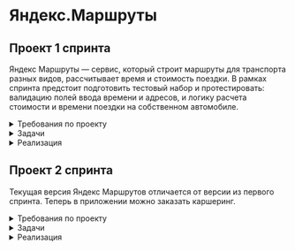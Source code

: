 # Яндекс.Маршруты

 ## Проект 1 спринта 

Яндекс Маршруты — сервис, который строит маршруты для транспорта разных видов, рассчитывает время и стоимость поездки. 
В рамках спринта предстоит подготовить тестовый набор и протестировать: валидацию полей ввода времени и адресов, и логику расчета стоимости и времени поездки на собственном автомобиле.

<details> <summary> Требования по проекту </summary>


 #### Общее описание. 
Яндекс.Маршруты — сервис, который строит маршруты для транспорта разных видов. Рассчитывает время и стоимость поездки.
Чтобы построить маршрут пользователь вводит время отправления, улицу и номер дома. Пользователь может выбрать несколько режимов передвижения по маршруту: «Оптимальный», «Быстрый», «Свой».

#### Макеты.
![image](https://github.com/Ildar050/Yandex_Marshruty/blob/main/assets/m1.jpg)
![image](https://github.com/Ildar050/Yandex_Marshruty/blob/main/assets/m2.jpg)
![image](https://github.com/Ildar050/Yandex_Marshruty/blob/main/assets/m3.jpg)

#### Описание работы интерфейса.
В интерфейсе есть поля «Время начала поездки», «Откуда», «Куда». Переключатели режимов маршрута: «Оптимальный», «Быстрый» и «Свой», а также переключатели видов транспорта: свой автомобиль, каршеринг, такси, самокат, велосипед и пешком.
В стартовом состоянии поля «Время начала поездки», «Откуда» и «Куда» пустые. Режимы маршрутов «Оптимальный», «Быстрый и «Свой» не выбраны; панель переключения видов транспорта неактивна.

#### "Режим "Оптимальный" и "Быстрый".
Если выбрать режим «Оптимальный» или «Быстрый», система автоматически назначит вид транспорта; построится маршрут; отобразится время и стоимость поездки. Выбрать транспорт в этих режимах нельзя — панель видов транспорта неактивна.

#### "Свой".
Если выбрать режим «Свой», панель видов транспорта активна — можно выбрать вид транспорта: Собственный автомобиль, Пешком, Такси, Велосипед, Самокат, Каршеринг. Под каждый вид транспорта строится маршрут; рассчитывается время и стоимость поездки. 
Если сменить вид транспорта или поменять значение в любом поле, маршрут перестроится; время и стоимость поездки пересчитается.

#### Требования к валидации данных в полях.
Валидация полей срабатывает, если фокус уходит из поля. 

Фокус — это состояние элемента интерфейса, когда элемент активен. К нему относятся все действия пользователя. 

Поле ввода часов: Формат 24 часа. Нули перед однозначным числом система выставляет автоматически. Например, 09. Корректны только целые числа от 0 до 23 включительно. При некорректном вводе подсвечивается красным, ошибка «Вы ввели некорректное время». 

Поле ввода минут: Только целые числа. Нули перед однозначным числом система выставляет автоматически. Например, 09. При некорректном вводе подсвечивается красным, ошибка «Вы ввели некорректное время».

Поле ввода адреса (для полей «Откуда» и «Куда»): Только фиксированные адреса из списка (см. пункт требований «Доступные адреса»). Пробелы до и после адреса удаляются при снятии фокуса. При некорректном вводе подсвечивается красным, ошибка «Вы ввели некорректный адрес».

#### Логика расчета маршрута.
Если время начала поездки и адреса заполнены валидными данными, на карте отображаются точки А и В. Если поле «Откуда» заполнено невалидными данными, точка А не отображается. Если поле «Куда» заполнено невалидными данными, точка В не отображается.

На данный момент система построит маршрут только по следующим адресам:

Усачева, 3; Комсомольский проспект, 18; Зубовский бульвар, 37; 
М. Пироговская, 25; Хамовнический Вал, 34; Фрунзенская набережная, 46; 3-я Фрунзенская улица, 12.

Функционал будет дорабатываться, чтобы в будущем можно было вводить любые существующие на карте адреса.

#### Подробнее про логику расчета маршрута.
Система получает данные о начале поездки, точке А и точке В. После этого рассчитывает продолжительность и стоимость поездки по определённому алгоритму.

Стоимость и время поездки зависят от скорости и длины маршрута.
Скорость зависит от времени начала поездки.
Длина маршрута – от точек А и Б на карте и построенного маршрута.

Расчёт времени поездки происходит по формуле: 

t = S/V

Расчёт стоимости поездки происходит по формуле:

Р (итоговая) = S * P (за километр) ИЛИ t * P (за время).

Яндекс Маршруты рассчитывают время и стоимость поездки, в том числе на своем автомобиле. По стоимости указано, что за 1 км. расход составляет 20 руб.


#### Матрица значений скорости и стоимости в зависимости от вида транспорта.

Расстояние, скорость и стоимость за минуту или километр можно получить из таблиц. Этих данных достаточно, чтобы рассчитать время и стоимость поездки для каждого вида транспорта.


| Вид транспорта      |        Скорость        | Стоимость |
| ------------ | :----------------: | ----: |
| Пешком    |  Средняя скорость 4 км/ч   | 0 р / км |
| Шеринг самокатов    | Средняя скорость 10 км/ч |   5,5 р / км |
| Шеринг велосипедов |     Средняя скорость 12 км/ч     |    3 р / км |
|Каршеринг|см. Таблицу «Средняя скорость автомобиля»|9 р / мин|
|Такси|см. Таблицу «Средняя скорость такси»|11 р / мин|
|Собственное авто|см. Таблицу «Средняя скорость автомобиля»|20 р / км|


#### Матрица значений средней скорости автомобиля в зависимости от времени суток поездки
| Время суток | Средняя скорость автомобиля |
| ----------- | :-------------------------: |
| 00:01-08:00 |           45 км/ч           |
| 08:01-12:00 |           30 км/ч           |
| 12:01-18:00 |           40 км/ч           |
| 18:01-22:00 |           25 км/ч           |
| 22:01-00:00 |           45 км/ч           |

#### Матрица расстояний между адресами для автомобильных дорог, в километрах
| Адрес | Усачева, 3 | Комсомольский проспект, 18 | Зубовский бульвар, 37 |Хамовнический Вал, 34
| ------|:---:|:-------:|:---------:|:---------:|
| Усачева, 3 |0 |1.4|1.5|2.6
| Комсомольский проспект, 18|1.4|0|2.9|2.3
| Зубовский бульвар, 37|1.4|1.5|0|3.8
| Хамовнический Вал, 34 |1.5|1.5|2.4|0

#### Алгоритм выбора скорости автомобиля в зависимости от времени поездки

Чтобы рассчитать время и стоимость маршрута, тестировщикам доступны таблицы со скоростью движения разных видов транспорта в разное время суток. 

Если взять такие тестовые значения, что поездка захватит несколько временных интервалов, алгоритм выберет скорость автомобиля из того диапазона, в котором поездка началась

 </details>

 <details> <summary> Задачи </summary>

1. Провести тест-анализ требований на валидацию полей.
2. Создать набор тест-кейсов на проверку валидации полей формы Яндекс Маршрутов. Применить техники тест-дизайна: классы эквивалентности и граничные значения.
3. Протестировать валидацию полей и завести баг-репорты, если есть баги.
4. Провести тест-анализ требований расчёта времени и стоимости маршрута на собственном автомобиле. 
5. Применить технику тест-дизайна «Классы эквивалентности» и создать набор тест-кейсов на проверку правильности расчета времени и стоимости поездки на собственном автомобиле.
6. Протестировать расчеты и завести баг-репорты, если есть баги.
 
  </details>

 <details> <summary> Реализация </summary> 
 
 #### Тестовая документация включающая в себя: Тест-анализ, Классы эквивалентности и граничные значения, Тест-кейсы, Баг-репорты.

  [Проект 1 спринта](https://docs.google.com/spreadsheets/d/1rWzQs96ot4CXB1geR6YU4wnvvPzNokVEJbn--QOsTng/edit?usp=sharing)

 </details>

 ## Проект 2 спринта

 Текущая версия Яндекс Маршрутов отличается от версии из первого спринта. Теперь в приложении можно заказать каршеринг. 

 <details> <summary> Требования по проекту </summary> 
 
 #### Общее описание.

 Пользователю нужно открыть Яндекс.Маршруты и корректно заполнить поля «Откуда» и «Куда». Приложение построит маршрут, а под полями «Откуда» и «Куда» отобразятся режимы поездки: «Оптимальный», «Быстрый», «Свой».

- Если выбрать режим «Оптимальный» или «Быстрый», система автоматически назначит способ передвижения: на авто, пешком, на такси, на самокате, на велосипеде, на каршеринге. Выбрать его самостоятельно нельзя — иконки неактивны.
- Если выбрать режим «Свой», способ передвижения можно поменять — иконки активны.

#### Аренда машины.
Арендовать машину можно в двух случаях:

- Если приложение предлагает тип транспорта «Каршеринг» в режиме «Оптимальный» или «Быстрый».
- Если пользователь выбирает тип транспорта «Каршеринг» в режиме «Свой».

Под названиями режимов появится информация о стоимости и продолжительности поездки, а также кнопка «Забронировать».

Если нажать кнопку «Забронировать», вместо панели с названиями режимов появится форма бронирования. В форме нужно выбрать тариф, добавить информацию о водительских правах, указать способ оплаты. Дополнительно можно перечислить требования к заказу.Под «Требованиями к заказу» расположена кнопка «Забронировать». 

![image](https://github.com/Ildar050/Yandex_Marshruty/blob/main/assets/m2_1.jpg)

#### Форма бронирования.

На экране бронирования можно удалять адреса — они необязательны для заказа каршеринга. Пользователь может выбрать нужную машину на карте.

Ограничения полей

|Наименование поля | Тип поля|Возможные значения|Обязательность|
| --- | :-----: |:----: |:----: |
| Откуда | текстовое поле  |Только буквы русского алфавита, цифры, пробел, тире, точка, запятая. Длина не менее 5 и не более 50 символов. Пробелы до и после адреса исчезают при снятии фокуса. Если пользователь не соблюдает любое из требований, рамка поля подсвечивается красным, а под ней появляется текст ошибки: «Введите корректный адрес».|Нет|
| Куда |   текстовое поле  |Один из вариантов: «Повседневный», «Походный», «Роскошный».|Нет|
| Выбор тарифа каршеринга |  одиночный выбор  |Один из вариантов: «Повседневный», «Походный», «Роскошный».|Да|
| Права |  текстовое поле  |В поля «Имя» и «Фамилия» можно ввести только буквы русского алфавита. В поля «Дата рождения» и «Номер» — только цифры. См. ограничения поля «Добавить права».|Да|
| Способ оплаты |  одиночный выбор |Пользователю доступен один способ оплаты — карта. В поля «Номер карты» и «Код» можно ввести только цифры. См. ограничения поля «Способ оплаты».|Да|
| Требования к заказу |  выпадающее меню  |При клике появляется панель с дополнительными параметрами. См. пункт «Требования к заказу».|Нет|

![image](https://github.com/Ildar050/Yandex_Marshruty/blob/main/assets/m2_2.jpg)

По умолчанию выбран тариф «Повседневный», поля «Добавить права» и «Способ оплаты» не заполнены.

Выбранный тариф подсвечивается серым. Под ним расположен блок с деталями тарифа и информацией о ближайшей машине:

- марка;
- описание тарифа;
- время в пути от пункта «Откуда» до машины — не будет отображаться, если пользователь удалит адрес в поле «Откуда»;
- время бесплатного ожидания;
- изображение машины;
- дополнительные параметры.

Система автоматически выбирает ту машину, которая находится ближе всего к пользователю. На карте иконка ближайшей машины увеличивается, над ней появляется чёрная плашка с маркой машины.

Остальные свободные машины продолжают отображаться на карте в виде иконок. При этом показываются автомобили всех тарифов. Пользователь может выбрать машину на карте и забронировать: он нажимает на иконку, она увеличивается, над ней появляется чёрная плашка с маркой, а на левой панели — обновлённая информация о машине.

Если пользователь ещё не привязал банковскую карту, вместо слова «Карта» стоит слово «Добавить». Без карты забронировать машину нельзя.

По умолчанию приложение показывает точную стоимость поездки. Она рассчитывается по формуле — см. пункт «Формула расчёта тарифов». Если удалить хотя бы один адрес из полей «Откуда» или «Куда», отобразится стартовая цена за минуту.

#### Панель "Выбор тарифа". Описание тарифов

Есть три тарифа. Каждый элемент состоит из иконки автомобиля, названия тарифа, цены.
Один из тарифов всегда выбран. По умолчанию это тариф «Повседневный», но его можно изменить.

Под списком тарифов есть блок с подробным описанием выбранного тарифа

| Тариф | Марка |Заголовок|Подзаголовок|Фичи|
| --- | :--: |:--: |:--: |:--: |
| Повседневный | BMW 750  |Просто по делам, ничего лишнего|n мин — 15 минут бесплатного ожидания|-видеорегистратор -зарядка для телефона|
| Походный | Kia Rio |Для путешествий|n мин — 12 минут бесплатного ожидания|-Bluetooth-двери -походное снаряжение|
| Роскошный |  Porsche 911  |Блеск, мощь, глянец|n мин — 10 минут бесплатного ожидания|-светомузыка -напитки для гостей|

#### Формула расчета стоимости тарифов

Стоимость тарифа рассчитывается по формуле:

*фиксированная стоимость аренды в рублях + (60 * стоимость минуты поездки в рублях * продолжительность поездки в часах) * коэффициент тарифа = стоимость поездки*

Например, стоимость поездки по тарифу «Повседневный»:

*150 + (60 * 6 * 1.25) * 1.5 = 825*

Пояснения к формуле:

- **150** — фиксированная стоимость аренды в рублях;
- **60** — минут в одном часе;
- **6** — стоимость минуты поездки на каршеринге в рублях;
- **1.25** — продолжительность поездки в часах;
- **1.5** — коэффициент тарифа «Повседневный».

**Коэффициенты:**

- Повседневный: 1.5.
- Походный: 2.
- Роскошный: 3.

**Продолжительность поездки** **в часах** рассчитывается так: расстояние / скорость.

- Расстояние — см. таблицу с адресами в общих требованиях.
- Скорость — см. таблицу со скоростями в общих требованиях.

#### Поле "Добавить права"

![image](https://github.com/Ildar050/Yandex_Marshruty/blob/main/assets/m2_3.jpg)

Если не добавить водительское удостоверение, забронировать машину не получится.

По умолчанию поле «Добавить права» не заполнено. Когда пользователь нажимает на поле, появляется окно «Добавление прав». В нём нужно ввести имя, фамилию, дату рождения и номер водительского удостоверения.

Текст, который вводит пользователь, чёрного цвета.

Когда пользователь внёс все данные, появляется сообщение: «Спасибо! Документы отправлены на проверку. Скоро расскажем о результатах». Под сообщением — кнопка «Понятно».

Если нажать кнопку «Понятно», окно закроется, а в поле «Добавить права» появится таймер на 30 секунд. Через 30 секунд система сообщает, прошли ли документы верификацию.

| Наименование поля  | Тип поля | Возможные значения  | Обязательность |
| ----- | :---: | :-------: | :------------: |
| Имя                  | текстовое поле  | Только буквы русского алфавита, пробел, тире. Длина не менее 2 и не более 14 символов. Если пользователь не соблюдает любое из требований, поле подсвечивается красным, появляется текст ошибки: «Введите корректное имя». |      Да        |
| Фамилия                    | текстовое поле  | Только буквы русского алфавита, пробел, тире. Длина не менее 2 и не более 14 символов. Если пользователь не соблюдает любое из требований, поле подсвечивается красным, появляется текст ошибки: «Введите корректную фамилию». |      Да        |
| Дата рождения | цифры| Формат дд.мм.ггггТолько цифры.Ограничения для дд — от 01 до 31 включительно.Ограничения для мм — от 01 до 12 включительно.Ограничения для гггг — от 1880 до 2006 включительно.Точки ставятся автоматически, когда пользователь введёт дату рождения и снимет фокус.Система не даёт вводить иные символы или цифры, которые не входят в диапазон требований. |       Да       |
| Номер                   | цифры  | Формат nn nn nnnnnnТолько цифры.Ограничения для nn — от 01 до 99 включительно.Ограничения для nnnnnn — от 000001 до 999999 включительно.Пробелы ставятся автоматически, когда пользователь введёт номер и снимет фокус.Система не даёт вводить иные символы или цифры, которые не входят в диапазон требований.|       Да       |

#### **После верификации**

Если документы прошли верификацию, рамка поля подсвечивается зелёным, у правого края внутри поля появляется зелёная галочка. Пользователь больше не сможет редактировать данные водительского удостоверения. Несколько водительских удостоверений добавить нельзя.

Если документы не прошли верификацию, рамка поля подсвечивается красным, у правого края внутри поля появляется красный крестик. Если нажать на поле, снова откроется форма «Добавление прав». Над формой — текст сообщения: «Ваши документы не прошли верификацию. Попробуйте ещё раз».

#### Поле «Способ оплаты»

По умолчанию поле не заполнено. Чтобы забронировать машину, нужно ввести реквизиты хотя бы одной карты и нажать кнопку «Привязать». Можно добавить неограниченное количество карт. 

При нажатии на поле «Способ оплаты» открывается окно «Способ оплаты» с возможностью привязать новую карту или выбрать уже привязанную.

Чтобы добавить новую, нужно нажать на кнопку «Добавить карту». После этого откроется окно «Добавление карты».

При успешном добавлении новой карты и нажатии на кнопку «Привязать» происходит переход обратно на форму выбора карт.

Чтобы выбрать карту, её нужно отметить и нажать на кнопку выхода из формы. Если карта одна, она выбирается автоматически.

После выхода из формы поле «Способ оплаты» заполнено данными выбранной карты.

#### Окно «Добавление карты»

![image](https://github.com/Ildar050/Yandex_Marshruty/blob/main/assets/m2_4.jpg)

**Ограничения окна «Добавление карты»**

| Наименование поля | Ограничения |
| ----------- | :-------------------------: |
| Номер карты | Формат nnnn nnnn nnnnТолько цифры. 12 символов.Ограничения для nnnn — от 0000 до 9999 включительно.Пробелы ставятся автоматически, когда пользователь введёт номер и снимет фокус.Если ввести меньше 12 символов, кнопка «Привязать» остаётся неактивной.Больше 12 символов ввести нельзя.Система не даёт вводить иные символы или цифры, которые не входят в диапазон требований.  |
| Код | Формат nnТолько цифры. 2 символа.Ограничения для nn — от 01 до 99 включительно.Если ввести меньше 2 символов, кнопка «Привязать» остаётся неактивной.Больше 2 символов ввести нельзя.Система не даёт вводить иные символы или цифры, которые не входят в диапазон требований.|

Когда карта добавлена, в интерфейсе отображаются последние 4 цифры её номера. Так пользователь может узнавать и отличать свои карты.


#### Панель «Требования к заказу»

Это выпадающий список. Он свёрнут, если выбран тариф по умолчанию — «Повседневный». Если пользователь выбирает другой тариф, список автоматически раскрывается. И наоборот: если вернуться к тарифу «Повседневный», панель «Требования к заказу» свернётся.

У каждого тарифа содержимое панели разное.

Панель можно скроллить.

**Требования к заказу**

| Тариф | Состояние панели |Содержимое панели|Вид|Действие|
| --- | :-: |:-: |:-: |:-: |
| Повседневный | Закрыто |Зарядка для телефона|Чекбокс|Выбран/не выбран|
|  |   |Светомузыка Доступно в тарифе «Роскошный»|Кнопка/гиперссылка|Меняет тариф на «Роскошный»|
| Походный|  Раскрывается автоматически|-Спрей от комаров -Спальник|Счетчик|Ограничения на счётчик: спрей от 0 до 2 включительно; спальник от 0 до 5 включительно|
|  | |СветомузыкаДоступно в тарифе «Роскошный»|Кнопка/гиперссылка|Меняет тариф на «Роскошный»|
| Роскошный|Раскрывается автоматически|Светомузыка|Чекбокс|	Выбран/не выбран|
|  | |-Развлечься -Шампанское для пассажиров -Вино для пассажиров|Радиокнопка|Можно выбрать только 1 вариант|
|  | |Очки для крутоты|Счётчик|Ограничения на счётчик:от 0 до 3 включительно|

#### Кнопка «Забронировать»

Кнопка закреплена в левом нижнем углу экрана.

**Состояние кнопки**

| Заполненность полей|Текст|Действие|
| --- | :---: | :---: |
| Все обязательные поля и адреса заполнены | ЗабронироватьМаршрут составит .. км и займет .. мин |Появляется окно «Машина забронирована»|
| Все обязательные поля и адреса заполнены, кроме прав| Добавить права и забронироватьМаршрут составит .. км и займет .. мин |Появляется окно «Добавление прав»|
| Все обязательные поля и адреса заполнены, кроме способа оплаты |  Добавить оплату и забронироватьМаршрут составит .. км и займет .. мин |Появляется окно «Добавление карты»|
| Все обязательные поля заполнены, адреса удалены |Забронировать|Появляется окно «Машина забронирована»|
|Обязательные поля не заполнены и адреса удалены| Добавить права и забронировать|Появляется окно «Добавление прав»|

#### Бронь машины

Если пользователь корректно заполнил все поля и нажал кнопку «Забронировать», в центре экрана появится окно с заголовком «Машина забронирована». Внутри — марка, номер, иконка и адрес машины, а также стоимость поездки и таймер, который отсчитывает время бесплатного ожидания.

Если поля «Откуда» и «Куда» заполнены, отображается точная стоимость поездки. Если нет — стоимость за минуту.

 </details>

  <details> <summary> Задачи </summary> 

1. Подготовить чек-лист на верстку полей.
   Составить чек-лист на вёрстку следующих блоков:
- форма бронирования;
- элементы на навигационной карте: это иконки автомобилей и действия с ними.

2. Подготовить чек-лист и тест-кейсы на логику работы окон.
Составить следующую тестовую документацию: 

- чек-лист на логику окон «Способ оплаты» и «Добавление карты»,
- тест-кейсы на кнопку «Забронировать».

3. Протестировать приложение и завести баг-репорты в YouTrack.

   </details>

<details> <summary> Реализация </summary> 

#### Тестовая документация включающая в себя: Чек-листы, Тест-кейсы, Баг-репорты.

  [Проект 2 спринта](https://docs.google.com/document/d/1qyDCJE3-fBoWzS4bscsr6p0fnhl3QE_Cv2U8Dpf0QOg/edit)


 </details>
